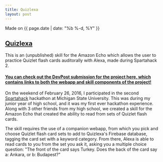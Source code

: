 ```yaml
---
title: Quizlexa
layout: post
---
```

Made on {{ page.date | date: "%b %-d, %Y" }}
## [Quizlexa]({{page.url}})

This is an (unpublished) skill for the Amazon Echo which allows the user to practice Quizlet flash cards auditorally with Alexa, made during Spartahack 2.

<!--more-->

#### [You can check out the DevPost submission for the project here, which contains links to both the webapp and skill components of the project!](https://devpost.com/software/quizlexa)

On the weekend of February 26, 2016, I participated in the second [Spartahack](https://spartahack.com/) hackathon at Michigan State University. This was during my junior year of high school, and it was my first ever hackathon experience. Along with 3 other friends from my high school, we created a skill for the Amazon Echo that created the ability to read from sets of Quizlet flash cards.

The skill requires the use of a companion webapp, from which you pick and choose Quizlet flash card sets to add to Quizlexa's Firebase database, tagging the card set with a keyword category. From there, Alexa is able to read cards to you from the set you ask it, asking you a multiple choice question: "The front of the card says Turkey. Does the back of the card say a: Ankara, or b: Budapest?"
